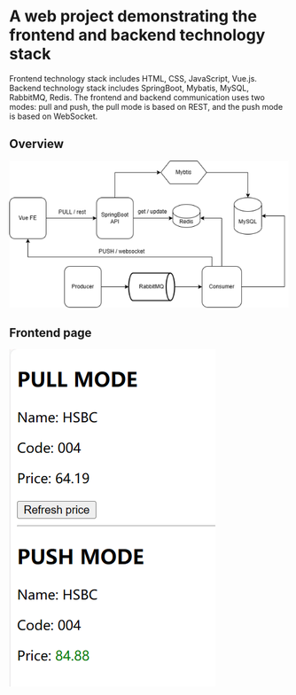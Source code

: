 # A web project demonstrating the frontend and backend technology stack
Frontend technology stack includes HTML, CSS, JavaScript, Vue.js. Backend technology stack includes SpringBoot, Mybatis, MySQL, RabbitMQ, Redis. The frontend and backend communication uses two modes: pull and push, the pull mode is based on REST, and the push mode is based on WebSocket.

## Overview

![Overview](/doc/overview.png)

## Frontend page

![image](/doc/page.GIF)
